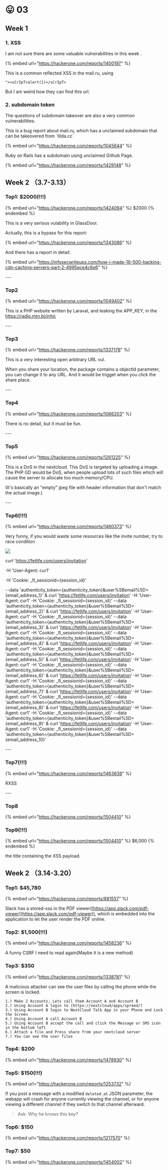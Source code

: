 # 😛 03

## Week 1

### 1. XSS

I am not sure there are some valuable vulnerabilities in this week .

{% embed url="https://hackerone.com/reports/1400197" %}

This is a common reflected XSS in the mail.ru, using

```
"><sCrIpT>alert(1)</sCrIpT>

```

But I am weird how they can find this url.



### 2. subdomain token

The questions of subdomain takeover are also a very common vulnerabilities.

This is a bug report about mail.ru, which has  a unclaimed subdomain that can be takeovered from \`tilda.cc\`&#x20;

{% embed url="https://hackerone.com/reports/1045644" %}



Ruby on Rails has a subdomain using unclaimed Github Page.

{% embed url="https://hackerone.com/reports/1429148" %}

## Week 2 （3.7-3.13）

### Top1: $2000(!!!)

{% embed url="https://hackerone.com/reports/1424094" %}
$2000
{% endembed %}

This is a very serious vulability in GlassDoor.

Actually, this is a bypass for this report:

{% embed url="https://hackerone.com/reports/1343086" %}

And there has a report in detail:

{% embed url="https://infosecwriteups.com/how-i-made-16-500-hacking-cdn-caching-servers-part-2-4995ece4c6e6" %}

\---

### Top2&#x20;

{% embed url="https://hackerone.com/reports/1049402" %}

This is a PHP website written by Laraval, and leaking the APP\_KEY, in the [https://radio.mtn.bj/info\
](https://radio.mtn.bj/info)

\---

### Top3

{% embed url="https://hackerone.com/reports/1337178" %}

This is a very interesting open arbitrary URL vul.

When you share your location, the package contains a objectId parameter, you can change it to any URL. And it would be trigget when you click the share place.

\---

### Top4

{% embed url="https://hackerone.com/reports/1066203" %}

There is no detail, but it must be fun.



\---

### Top5

{% embed url="https://hackerone.com/reports/1261225" %}

This is a DoS in the nextcloud.  This DoS is targeted by uploading  a image. The PHP GD would be DoS, when people upload lots of such files which will cause the server to allocate too much memory/CPU.&#x20;

(It's basically an "empty" jpeg file with header information that don't match the actual image.)

\---



### Top6(!!!)

{% embed url="https://hackerone.com/reports/1460373" %}

Very funny, if you would waste some resources like the invite number, try to race condition

![](<../../.gitbook/assets/image (2).png>)

curl 'https://fetlife.com/users/invitation'

&#x20;\-H 'User-Agent: cur1'&#x20;

\-H 'Cookie: \_fl\_sessionid={session\_id}'&#x20;

\--data 'authenticity\_token={authenticity\_token}\&user%5Bemail%5D={email\_address\_1}' & curl 'https://fetlife.com/users/invitation' -H 'User-Agent: cur1' -H 'Cookie: \_fl\_sessionid={session\_id}' --data 'authenticity\_token={authenticity\_token}\&user%5Bemail%5D={email\_address\_2}' & curl 'https://fetlife.com/users/invitation' -H 'User-Agent: cur1' -H 'Cookie: \_fl\_sessionid={session\_id}' --data 'authenticity\_token={authenticity\_token}\&user%5Bemail%5D={email\_address\_3}' & curl 'https://fetlife.com/users/invitation' -H 'User-Agent: cur1' -H 'Cookie: \_fl\_sessionid={session\_id}' --data 'authenticity\_token={authenticity\_token}\&user%5Bemail%5D={email\_address\_4}' & curl 'https://fetlife.com/users/invitation' -H 'User-Agent: cur1' -H 'Cookie: \_fl\_sessionid={session\_id}' --data 'authenticity\_token={authenticity\_token}\&user%5Bemail%5D={email\_address\_5}' & curl 'https://fetlife.com/users/invitation' -H 'User-Agent: cur1' -H 'Cookie: \_fl\_sessionid={session\_id}' --data 'authenticity\_token={authenticity\_token}\&user%5Bemail%5D={email\_address\_6}' & curl 'https://fetlife.com/users/invitation' -H 'User-Agent: cur1' -H 'Cookie: \_fl\_sessionid={session\_id}' --data 'authenticity\_token={authenticity\_token}\&user%5Bemail%5D={email\_address\_7}' & curl 'https://fetlife.com/users/invitation' -H 'User-Agent: cur1' -H 'Cookie: \_fl\_sessionid={session\_id}' --data 'authenticity\_token={authenticity\_token}\&user%5Bemail%5D={email\_address\_8}' & curl 'https://fetlife.com/users/invitation' -H 'User-Agent: cur1' -H 'Cookie: \_fl\_sessionid={session\_id}' --data 'authenticity\_token={authenticity\_token}\&user%5Bemail%5D={email\_address\_9}' & curl 'https://fetlife.com/users/invitation' -H 'User-Agent: cur1' -H 'Cookie: \_fl\_sessionid={session\_id}' --data 'authenticity\_token={authenticity\_token}\&user%5Bemail%5D={email\_address\_10}'





\---

### Top7(!!!)

{% embed url="https://hackerone.com/reports/1463638" %}

RXSS



\---&#x20;

### Top8

{% embed url="https://hackerone.com/reports/1504410" %}



### Top9(!!!)

{% embed url="https://hackerone.com/reports/1504410" %}
$6,000
{% endembed %}

the title containing the XSS payload.





## Week 2 （3.14-3.20）

### Top1: $45,780

{% embed url="https://hackerone.com/reports/881557" %}

Slack has a stored-xss in the PDF viewer([https://app.slack.com/pdf-viewer](https://app.slack.com/pdf-viewer)), which is embedded into the application to let the user render the PDF online.



### Top2: $1,500(!!!)

{% embed url="https://hackerone.com/reports/1458236" %}

A funny CSRF I need to read again(Maybe it is a new method)

### Top3: $350

{% embed url="https://hackerone.com/reports/1338781" %}

A malicious attacker can see the user files by calling the phone while the screen is locked.

```
1.) Make 2 Accounts, Lets call them Account A and Account B
2.) Using Account A login to (https://nextcloud/apps/spreed/)
3.) Using Account B login to NextCloud Talk App in your Phone and Lock the Screen
4.) Using Account A call Account B
5.) Using Account B accept the call and click the Message or SMS icon in the bottom left
6.) Attach a file and Press share from your nextcloud server
7.) You can see the user files
```



### Top4: $200

{% embed url="https://hackerone.com/reports/1478930" %}

### Top5: $150(!!!)

{% embed url="https://hackerone.com/reports/1253732" %}

If you post a message with a modified `deleted_at` JSON parameter, the webapp will crash for anyone currently viewing the channel, or for anyone viewing a different channel if they switch to that channel afterward.

> Ask: Why he knows this key?



### Top6: $150

{% embed url="https://hackerone.com/reports/1217570" %}

### Top7: $50

{% embed url="https://hackerone.com/reports/1454002" %}

